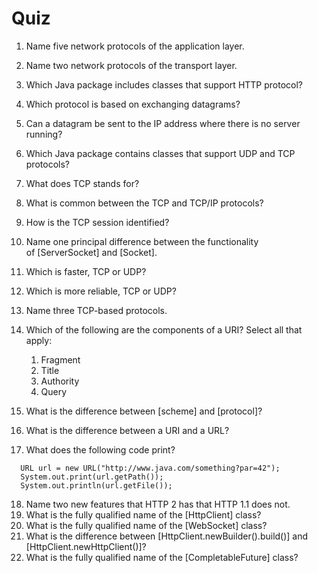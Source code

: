 Quiz
===================


1.  Name five network protocols of the application layer. 
2.  Name two network protocols of the transport layer.
3.  Which Java package includes classes that support HTTP protocol?
4.  Which protocol is based on exchanging datagrams?
5.  Can a datagram be sent to the IP address where there is no server
    running?
6.  Which Java package contains classes that support UDP and TCP
    protocols?
7.  What does TCP stands for?
8.  What is common between the TCP and TCP/IP protocols?
9.  How is the TCP session identified?
10. Name one principal difference between the functionality
    of [ServerSocket] and [Socket].
11. Which is faster, TCP or UDP?
12. Which is more reliable, TCP or UDP?
13. Name three TCP-based protocols.
14. Which of the following are the components of a URI? Select all that
    apply:

    1.  Fragment
    2.  Title
    3.  Authority
    4.  Query

15. What is the difference between [scheme] and [protocol]?
16. What is the difference between a URI and a URL?
17. What does the following code print?


```
  URL url = new URL("http://www.java.com/something?par=42");
  System.out.print(url.getPath());  
  System.out.println(url.getFile());   
```

18. Name two new features that HTTP 2 has that HTTP 1.1 does not.
19. What is the fully qualified name of the [HttpClient] class?
20. What is the fully qualified name of the [WebSocket] class?
21. What is the difference between
    [HttpClient.newBuilder().build()] and
    [HttpClient.newHttpClient()]?
22. What is the fully qualified name of the [CompletableFuture]
    class?
